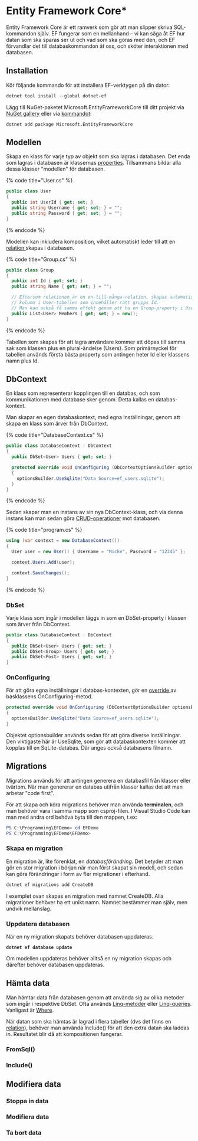 # Entity Framework Core\*

Entity Framework Core är ett ramverk som gör att man slipper skriva SQL-kommandon själv. EF fungerar som en mellanhand – vi kan säga åt EF hur datan som ska sparas ser ut och vad som ska göras med den, och EF förvandlar det till databaskommandon åt oss, och sköter interaktionen med databasen.

## Installation

Kör följande kommando för att installera EF-verktygen på din dator:

```powershell
dotnet tool install --global dotnet-ef
```

Lägg till NuGet-paketet Microsoft.EntityFrameworkCore till ditt projekt via [NuGet gallery](../../grundlaeggande/anvaenda-bibliotek-using.md#nuget-gallery) eller via [kommandot](../../grundlaeggande/anvaenda-bibliotek-using.md#nuget-via-terminalen):

```
dotnet add package Microsoft.EntityFrameworkCore
```

## Modellen

Skapa en klass för varje typ av objekt som ska lagras i databasen. Det enda som lagras i databasen är klassernas [properties](../../klasser-och-objektorientering/inkapsling-och-properties.md#properties). Tillsammans bildar alla dessa klasser "modellen" för databasen.

{% code title="User.cs" %}
```csharp
public class User
{
  public int UserId { get; set; }
  public string Username { get; set; } = "";
  public string Password { get; set; } = "";
}
```
{% endcode %}

Modellen kan inkludera komposition, vilket automatiskt leder till att en [relation ](./#relation)skapas i databasen.

{% code title="Group.cs" %}
```csharp
public class Group
{
  public int Id { get; set; }
  public string Name { get; set; } = "";

  // Eftersom relationen är en en-till-många-relation, skapas automatiskt en
  // kolumn i User-tabellen som innehåller rätt grupps Id.
  // Man kan också få samma effekt genom att ha en Group-property i User-klassen.
  public List<User> Members { get; set; } = new();
}
```
{% endcode %}

Tabellen som skapas för att lagra användare kommer att döpas till samma sak som klassen plus en plural-ändelse (Users). Som primärnyckel för tabellen används första bästa property som antingen heter Id eller klassens namn plus Id.&#x20;

## DbContext

En klass som representerar kopplingen till en databas, och som kommunikationen med database sker genom. Detta kallas en databas-kontext.

Man skapar en egen databaskontext, med egna inställningar, genom att skapa en klass som ärver från DbContext.

{% code title="DatabaseContext.cs" %}
```csharp
public class DatabaseContext : DbContext
{
  public DbSet<User> Users { get; set; }

  protected override void OnConfiguring (DbContextOptionsBuilder optionsBuilder)
  {
    optionsBuilder.UseSqlite("Data Source=ef_users.sqlite");
  }
}
```
{% endcode %}

Sedan skapar man en instans av sin nya DbContext-klass, och via denna instans kan man sedan göra [CRUD-operationer](../naetverk-och-internet-.../rest-och-crud.md#crud) mot databasen.

{% code title="program.cs" %}
```csharp
using (var context = new DatabaseContext())
{
  User user = new User() { Username = "Micke", Password = "12345" };

  context.Users.Add(user);

  context.SaveChanges();
}
```
{% endcode %}

### DbSet

Varje klass som ingår i modellen läggs in som en DbSet-property i klassen som ärver från DbContext.

```csharp
public class DatabaseContext : DbContext
{
  public DbSet<User> Users { get; set; }
  public DbSet<Group> Users { get; set; }
  public DbSet<Post> Users { get; set; }
}
```

### OnConfiguring

För att göra egna inställningar i databas-kontexten, gör en [override ](../../klasser-och-objektorientering/polymorfism/virtual-override.md)av basklassens OnConfiguring-metod.

```csharp
protected override void OnConfiguring (DbContextOptionsBuilder optionsBuilder)
{
  optionsBuilder.UseSqlite("Data Source=ef_users.sqlite");
}
```

Objektet optionsbuilder används sedan för att göra diverse inställningar. Den viktigaste här är UseSqlite, som gör att databaskontexten kommer att kopplas till en SqLite-databas. Där anges också databasens filnamn.

## Migrations

Migrations används för att antingen generera en databasfil från klasser eller tvärtom. När man genererar en databas utifrån klasser kallas det att man arbetar "code first".

För att skapa och köra migrations behöver man använda **terminalen**, och man behöver vara i samma mapp som csproj-filen. I Visual Studio Code kan man med andra ord behöva byta till den mappen, t.ex:

```powershell
PS C:\Programming\EFDemo> cd EFDemo
PS C:\Programming\EFDemo\EFDemo>
```

### Skapa en migration

En migration är, lite förenklat, en _databasförändring_. Det betyder att man gör en stor migration i början när man först skapat sin modell, och sedan kan göra förändringar i form av fler migrationer i efterhand.

```powershell
dotnet ef migrations add CreateDB
```

I exemplet ovan skapas en migration med namnet CreateDB. Alla migrationer behöver ha ett unikt namn. Namnet bestämmer man själv, men undvik mellanslag.

### Uppdatera databasen

När en ny migration skapats behöver databasen uppdateras.

<pre class="language-powershell"><code class="lang-powershell"><strong>dotnet ef database update
</strong></code></pre>

Om modellen uppdateras behöver alltså en ny migration skapas och därefter behöver databasen uppdateras.

## Hämta data

Man hämtar data från databasen genom att använda sig av olika metoder som ingår i respektive DbSet. Ofta används [Linq-metoder](../linq/linq-metoder.md) eller [Linq-queries](../linq/linq-queries.md). Vanligast är [Where](../linq/linq-metoder.md#where).

När datan som ska hämtas är lagrad i flera tabeller (dvs det finns en [relation](./#relation)), behöver man använda Include() för att den extra datan ska laddas in. Resultatet blir då att kompositionen fungerar.



### FromSql()

### Include()

## Modifiera data

### Stoppa in data

### Modifiera data

### Ta bort data


